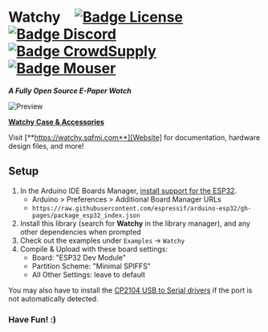 # Watchy [![Badge License]][License] [![Badge Discord]][Discord] [![Badge CrowdSupply]][CrowdSupply] [![Badge Mouser]][Mouser]

***A Fully Open Source E-Paper Watch***

![Preview]

[**Watchy Case & Accessories**][Shop]

Visit [**https://watchy.sqfmi.com**][Website] for documentation, hardware design files, and more!

## Setup
1. In the Arduino IDE Boards Manager, [install support for the ESP32][ESP32].
    * Arduino > Preferences > Additional Board Manager URLs
    * ```https://raw.githubusercontent.com/espressif/arduino-esp32/gh-pages/package_esp32_index.json```
2. Install this library (search for **Watchy** in the library manager), and any other dependencies when prompted
3. Check out the examples under ```Examples``` -> ```Watchy```
4. Compile & Upload with these board settings:
    * Board: "ESP32 Dev Module"
    * Partition Scheme: "Minimal SPIFFS"
    * All Other Settings: leave to default

You may also have to install the [CP2104 USB to Serial drivers][Drivers] if the port is not automatically detected.

### Have Fun! :)

<!----------------------------------------------------------------------------->

[Badge License]: https://img.shields.io/badge/License-MIT-yellow.svg?style=for-the-badge
[Badge Discord]: https://img.shields.io/badge/Discord-7289DA?style=for-the-badge&logo=discord&logoColor=white
[Badge CrowdSupply]: https://img.shields.io/badge/CrowdSupply-00b2ad?style=for-the-badge&logo=shopify&logoColor=white 'Buy Watchy at Crowd Supply'
[Badge Mouser]: https://img.shields.io/badge/Mouser-0070bb?style=for-the-badge&logo=shopify&logoColor=white 'Buy Watchy at Mouser'

[CrowdSupply]: https://www.crowdsupply.com/sqfmi/watchy
[Discord]: https://discord.gg/ZXDegGV8E7
[License]: LICENSE
[Mouser]: https://www.mouser.com/ProductDetail/SQFMI/SQFMI-WATCHY-10?qs=DRkmTr78QARN9VSJRzqRxw%3D%3D

[Preview]: https://watchy.sqfmi.com/img/watchy_render.png


[Website]: https://watchy.sqfmi.com
[Shop]: https://shop.sqfmi.com

[Drivers]: https://www.silabs.com/products/development-tools/software/usb-to-uart-bridge-vcp-drivers
[ESP32]: https://docs.espressif.com/projects/arduino-esp32/en/latest/installing.html

